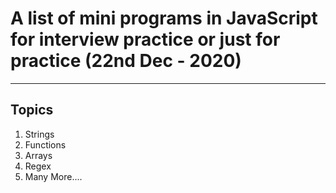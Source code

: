 # A list of mini programs in JavaScript for interview practice or just for practice (22nd Dec - 2020)
---

## Topics 

1. Strings
2. Functions
3. Arrays
4. Regex
5. Many More....